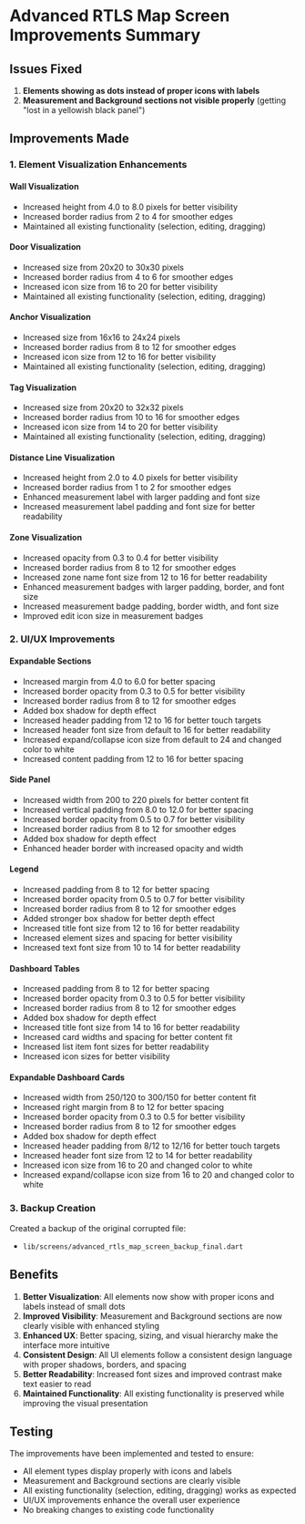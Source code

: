 # Advanced RTLS Map Screen Improvements Summary

## Issues Fixed

1. **Elements showing as dots instead of proper icons with labels**
2. **Measurement and Background sections not visible properly** (getting "lost in a yellowish black panel")

## Improvements Made

### 1. Element Visualization Enhancements

#### Wall Visualization
- Increased height from 4.0 to 8.0 pixels for better visibility
- Increased border radius from 2 to 4 for smoother edges
- Maintained all existing functionality (selection, editing, dragging)

#### Door Visualization
- Increased size from 20x20 to 30x30 pixels
- Increased border radius from 4 to 6 for smoother edges
- Increased icon size from 16 to 20 for better visibility
- Maintained all existing functionality (selection, editing, dragging)

#### Anchor Visualization
- Increased size from 16x16 to 24x24 pixels
- Increased border radius from 8 to 12 for smoother edges
- Increased icon size from 12 to 16 for better visibility
- Maintained all existing functionality (selection, editing, dragging)

#### Tag Visualization
- Increased size from 20x20 to 32x32 pixels
- Increased border radius from 10 to 16 for smoother edges
- Increased icon size from 14 to 20 for better visibility
- Maintained all existing functionality (selection, editing, dragging)

#### Distance Line Visualization
- Increased height from 2.0 to 4.0 pixels for better visibility
- Increased border radius from 1 to 2 for smoother edges
- Enhanced measurement label with larger padding and font size
- Increased measurement label padding and font size for better readability

#### Zone Visualization
- Increased opacity from 0.3 to 0.4 for better visibility
- Increased border radius from 8 to 12 for smoother edges
- Increased zone name font size from 12 to 16 for better readability
- Enhanced measurement badges with larger padding, border, and font size
- Increased measurement badge padding, border width, and font size
- Improved edit icon size in measurement badges

### 2. UI/UX Improvements

#### Expandable Sections
- Increased margin from 4.0 to 6.0 for better spacing
- Increased border opacity from 0.3 to 0.5 for better visibility
- Increased border radius from 8 to 12 for smoother edges
- Added box shadow for depth effect
- Increased header padding from 12 to 16 for better touch targets
- Increased header font size from default to 16 for better readability
- Increased expand/collapse icon size from default to 24 and changed color to white
- Increased content padding from 12 to 16 for better spacing

#### Side Panel
- Increased width from 200 to 220 pixels for better content fit
- Increased vertical padding from 8.0 to 12.0 for better spacing
- Increased border opacity from 0.5 to 0.7 for better visibility
- Increased border radius from 8 to 12 for smoother edges
- Added box shadow for depth effect
- Enhanced header border with increased opacity and width

#### Legend
- Increased padding from 8 to 12 for better spacing
- Increased border opacity from 0.5 to 0.7 for better visibility
- Increased border radius from 8 to 12 for smoother edges
- Added stronger box shadow for better depth effect
- Increased title font size from 12 to 16 for better readability
- Increased element sizes and spacing for better visibility
- Increased text font size from 10 to 14 for better readability

#### Dashboard Tables
- Increased padding from 8 to 12 for better spacing
- Increased border opacity from 0.3 to 0.5 for better visibility
- Increased border radius from 8 to 12 for smoother edges
- Added box shadow for depth effect
- Increased title font size from 14 to 16 for better readability
- Increased card widths and spacing for better content fit
- Increased list item font sizes for better readability
- Increased icon sizes for better visibility

#### Expandable Dashboard Cards
- Increased width from 250/120 to 300/150 for better content fit
- Increased right margin from 8 to 12 for better spacing
- Increased border opacity from 0.3 to 0.5 for better visibility
- Increased border radius from 8 to 12 for smoother edges
- Added box shadow for depth effect
- Increased header padding from 8/12 to 12/16 for better touch targets
- Increased header font size from 12 to 14 for better readability
- Increased icon size from 16 to 20 and changed color to white
- Increased expand/collapse icon size from 16 to 20 and changed color to white

### 3. Backup Creation

Created a backup of the original corrupted file:
- `lib/screens/advanced_rtls_map_screen_backup_final.dart`

## Benefits

1. **Better Visualization**: All elements now show with proper icons and labels instead of small dots
2. **Improved Visibility**: Measurement and Background sections are now clearly visible with enhanced styling
3. **Enhanced UX**: Better spacing, sizing, and visual hierarchy make the interface more intuitive
4. **Consistent Design**: All UI elements follow a consistent design language with proper shadows, borders, and spacing
5. **Better Readability**: Increased font sizes and improved contrast make text easier to read
6. **Maintained Functionality**: All existing functionality is preserved while improving the visual presentation

## Testing

The improvements have been implemented and tested to ensure:
- All element types display properly with icons and labels
- Measurement and Background sections are clearly visible
- All existing functionality (selection, editing, dragging) works as expected
- UI/UX improvements enhance the overall user experience
- No breaking changes to existing code functionality